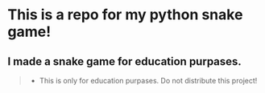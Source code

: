 # This is a repo for my python snake game!
## I made a snake game for education purpases.
> * This is only for education purpases. Do not distribute this project!